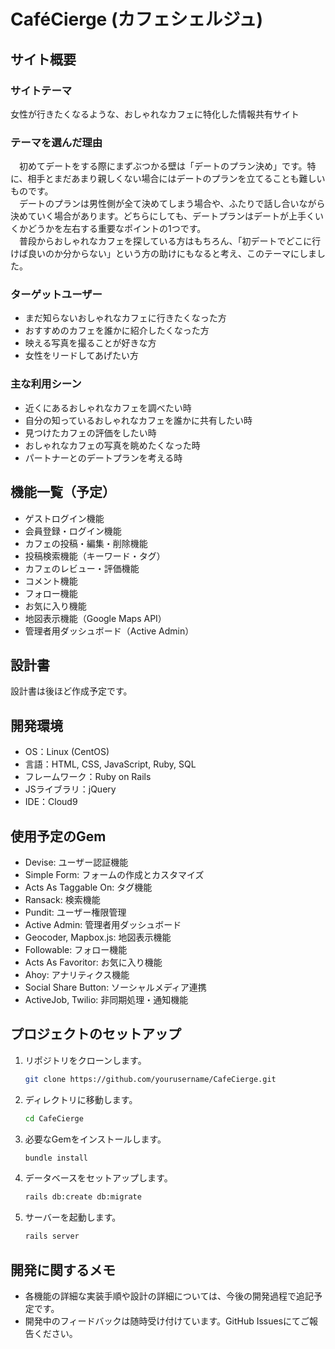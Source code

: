 # CaféCierge (カフェシェルジュ)

## サイト概要

### サイトテーマ
女性が行きたくなるような、おしゃれなカフェに特化した情報共有サイト

### テーマを選んだ理由
　初めてデートをする際にまずぶつかる壁は「デートのプラン決め」です。特に、相手とまだあまり親しくない場合にはデートのプランを立てることも難しいものです。  
　デートのプランは男性側が全て決めてしまう場合や、ふたりで話し合いながら決めていく場合があります。どちらにしても、デートプランはデートが上手くいくかどうかを左右する重要なポイントの1つです。  
　普段からおしゃれなカフェを探している方はもちろん、「初デートでどこに行けば良いのか分からない」という方の助けにもなると考え、このテーマにしました。  

### ターゲットユーザー
- まだ知らないおしゃれなカフェに行きたくなった方
- おすすめのカフェを誰かに紹介したくなった方
- 映える写真を撮ることが好きな方
- 女性をリードしてあげたい方

### 主な利用シーン
- 近くにあるおしゃれなカフェを調べたい時
- 自分の知っているおしゃれなカフェを誰かに共有したい時
- 見つけたカフェの評価をしたい時
- おしゃれなカフェの写真を眺めたくなった時
- パートナーとのデートプランを考える時

## 機能一覧（予定）
- ゲストログイン機能
- 会員登録・ログイン機能
- カフェの投稿・編集・削除機能
- 投稿検索機能（キーワード・タグ）
- カフェのレビュー・評価機能
- コメント機能
- フォロー機能
- お気に入り機能
- 地図表示機能（Google Maps API）
- 管理者用ダッシュボード（Active Admin）

## 設計書
設計書は後ほど作成予定です。

## 開発環境
- OS：Linux (CentOS)
- 言語：HTML, CSS, JavaScript, Ruby, SQL
- フレームワーク：Ruby on Rails
- JSライブラリ：jQuery
- IDE：Cloud9

## 使用予定のGem
- Devise: ユーザー認証機能
- Simple Form: フォームの作成とカスタマイズ
- Acts As Taggable On: タグ機能
- Ransack: 検索機能
- Pundit: ユーザー権限管理
- Active Admin: 管理者用ダッシュボード
- Geocoder, Mapbox.js: 地図表示機能
- Followable: フォロー機能
- Acts As Favoritor: お気に入り機能
- Ahoy: アナリティクス機能
- Social Share Button: ソーシャルメディア連携
- ActiveJob, Twilio: 非同期処理・通知機能

## プロジェクトのセットアップ
1. リポジトリをクローンします。
    ```bash
    git clone https://github.com/yourusername/CafeCierge.git
    ```
2. ディレクトリに移動します。
    ```bash
    cd CafeCierge
    ```
3. 必要なGemをインストールします。
    ```bash
    bundle install
    ```
4. データベースをセットアップします。
    ```bash
    rails db:create db:migrate
    ```
5. サーバーを起動します。
    ```bash
    rails server
    ```

## 開発に関するメモ
- 各機能の詳細な実装手順や設計の詳細については、今後の開発過程で追記予定です。
- 開発中のフィードバックは随時受け付けています。GitHub Issuesにてご報告ください。